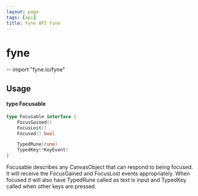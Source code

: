 ```yaml
---
layout: page
tags: [api]
title: Fyne API fyne
---
```


# fyne
--
    import "fyne.io/fyne"

## Usage

#### type Focusable

```go
type Focusable interface {
	FocusGained()
	FocusLost()
	Focused() bool

	TypedRune(rune)
	TypedKey(*KeyEvent)
}
```

Focusable describes any CanvasObject that can respond to being focused. It will receive the FocusGained and FocusLost events appropriately. When focused it will also have TypedRune called as text is input and TypedKey called when other keys are pressed.
